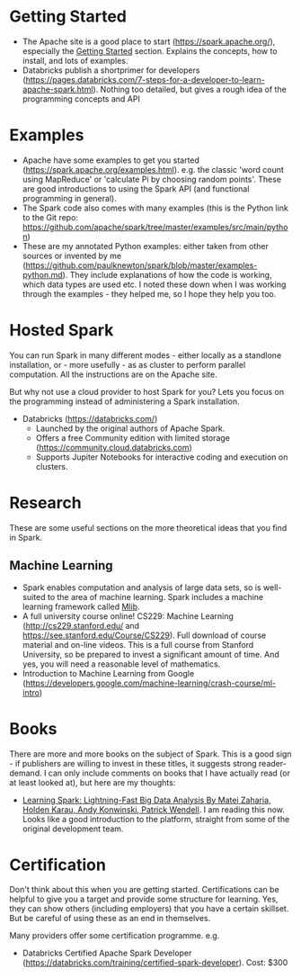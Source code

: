 # Getting Started
* The Apache site is a good place to start (https://spark.apache.org/), especially the [Getting Started](https://spark.apache.org/docs/latest/quick-start.html) section. Explains the concepts, how to install, and lots of examples.
* Databricks publish a shortprimer for developers (https://pages.databricks.com/7-steps-for-a-developer-to-learn-apache-spark.html). Nothing too detailed, but gives a rough idea of the programming concepts and API

# Examples
* Apache have some examples to get you started (https://spark.apache.org/examples.html). e.g. the classic 'word count using MapReduce' or 'calculate Pi by choosing random points'. These are good introductions to using the Spark API (and functional programming in general).
* The Spark code also comes with many examples (this is the Python link to the Git repo: https://github.com/apache/spark/tree/master/examples/src/main/python)
* These are my annotated Python examples: either taken from other sources or invented by me (https://github.com/paulknewton/spark/blob/master/examples-python.md). They include explanations of how the code is working, which data types are used etc. I noted these down when I was working through the examples - they helped me, so I hope they help you too.

# Hosted Spark
You can run Spark in many different modes - either locally as a standlone installation, or - more usefully - as as cluster to perform parallel computation. All the instructions are on the Apache site.

But why not use a cloud provider to host Spark for you? Lets you focus on the programming instead of administering a Spark installation.

* Databricks (https://databricks.com/)
    * Launched by the original authors of Apache Spark.
    * Offers a free Community edition with limited storage (https://community.cloud.databricks.com)
    * Supports Jupiter Notebooks for interactive coding and execution on clusters.

# Research
These are some useful sections on the more theoretical ideas that you find in Spark.
## Machine Learning
* Spark enables computation and analysis of large data sets, so is well-suited to the area of machine learning. Spark includes a machine learning framework called [Mlib](https://spark.apache.org/mllib/).
* A full university course online! CS229: Machine Learning (http://cs229.stanford.edu/ and https://see.stanford.edu/Course/CS229). Full download of course material and on-line videos. This is a full course from Stanford University, so be prepared to invest a significant amount of time. And yes, you will need a reasonable level of mathematics.
* Introduction to Machine Learning from Google (https://developers.google.com/machine-learning/crash-course/ml-intro)

# Books
There are more and more books on the subject of Spark. This is a good sign - if publishers are willing to invest in these titles, it suggests strong reader-demand. I can only include comments on books that I have actually read (or at least looked at), but here are my thoughts:
* [Learning Spark: Lightning-Fast Big Data Analysis By Matei Zaharia, Holden Karau, Andy Konwinski, Patrick Wendell](http://shop.oreilly.com/product/0636920028512.do). I am reading this now. Looks like a good introduction to the platform, straight from some of the original development team.

# Certification
Don't think about this when you are getting started. Certifications can be helpful to give you a target and provide some structure for learning. Yes, they can show others (including employers) that you have a certain skillset. But be careful of using these as an end in themselves.

Many providers offer some certification programme. e.g.
* Databricks Certified Apache Spark Developer (https://databricks.com/training/certified-spark-developer). Cost: $300
